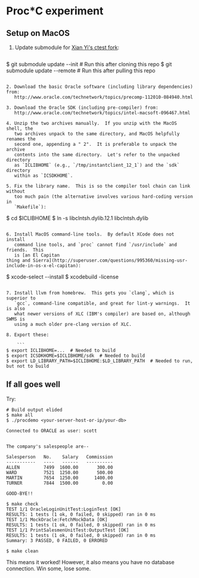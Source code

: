 # Proc*C experiment

## Setup on MacOS

1. Update submodule for [Xian Yi's ctest fork](https://github.com/xianyi/ctest):
   ```
$ git submodule update --init  # Run this after cloning this repo
$ git submodule update --remote  # Run this after pulling this repo
```

2. Download the basic Oracle software (including library dependencies) from:
   http://www.oracle.com/technetwork/topics/precomp-112010-084940.html

3. Download the Oracle SDK (including pre-compiler) from:
   http://www.oracle.com/technetwork/topics/intel-macsoft-096467.html

4. Unzip the two archives manually.  If you unzip with the MacOS shell, the
   two archives unpack to the same directory, and MacOS helpfully renames the
   second one, appending a " 2".  It is preferable to unpack the archive
   contents into the same directory.  Let's refer to the unpacked directory
   as `ICLIBHOME` (e.g., `/tmp/instantclient_12_1`) and the `sdk` directory
   within as `ICSDKHOME`.

5. Fix the library name.  This is so the compiler tool chain can link without
   too much pain (the alternative involves various hard-coding version in
   `Makefile`):

   ```
$ cd $ICLIBHOME
$ ln -s libclntsh.dylib.12.1 libclntsh.dylib
```

6. Install MacOS command-line tools.  By default XCode does not install
   command line tools, and `proc` cannot find `/usr/include` and friends.  This
   is [an El Capitan
thing and Sierra](http://superuser.com/questions/995360/missing-usr-include-in-os-x-el-capitan):

   ```
$ xcode-select --install
$ xcodebuild -license
```

7. Install llvm from homebrew.  This gets you `clang`, which is superior to
   `gcc`, command-line compatible, and great for lint-y warnings.  It is also
   what newer versions of XLC (IBM's compiler) are based on, although SWMS is
   using a much older pre-clang version of XLC.

8. Export these:

    ```
$ export ICLIBHOME=...  # Needed to build
$ export ICSDKHOME=$ICLIBHOME/sdk  # Needed to build
$ export LD_LIBRARY_PATH=$ICLIBHOME:$LD_LIBRARY_PATH  # Needed to run, but not to build
```

## If all goes well

Try:
```
# Build output elided
$ make all
$ ./procdemo <your-server-host-or-ip/your-db>

Connected to ORACLE as user: scott


The company's salespeople are--

Salesperson   No.    Salary   Commission
-----------   ----   ------   ----------
ALLEN         7499  1600.00       300.00
WARD          7521  1250.00       500.00
MARTIN        7654  1250.00      1400.00
TURNER        7844  1500.00         0.00

GOOD-BYE!!

$ make check
TEST 1/1 OracleLoginUnitTest:LoginTest [OK]
RESULTS: 1 tests (1 ok, 0 failed, 0 skipped) ran in 0 ms
TEST 1/1 MockOracle:FetchMockData [OK]
RESULTS: 1 tests (1 ok, 0 failed, 0 skipped) ran in 0 ms
TEST 1/1 PrintSalesmenUnitTest:OutputTest [OK]
RESULTS: 1 tests (1 ok, 0 failed, 0 skipped) ran in 0 ms
Summary: 3 PASSED, 0 FAILED, 0 ERRORED

$ make clean
```
This means it worked!  However, it also means you have no database connection.
Win some, lose some.
